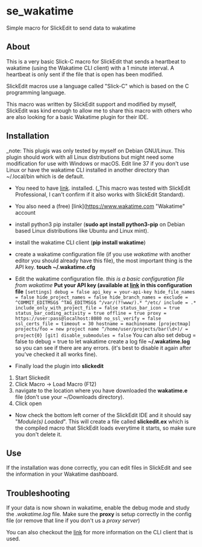 # se_wakatime
Simple macro for SlickEdit to send data to wakatime

## About
This is a very basic Slick-C macro for SlickEdit that sends a heartbeat to wakatime (using the Wakatime CLI client) with a 1 minute interval. A heartbeat is only sent if the file that is open has been modified.

SlickEdit macros use a language called "Slick-C" which is based on the C programming language.

This macro was written by SlickEdit support and modified by myself, SlickEdit was kind enough to allow me to share this macro with others who are also looking for a basic Wakatime plugin for their IDE.

## Installation
_note: This plugis was only tested by myself on Debian GNU/Linux. This plugin should work with all Linux distributions but might need some modification for use with Windows or macOS. Edit line 37 if you don't use Linux or have the wakatime CLI installed in another directory than ~/.local/bin which is de default.

* You need to have [link](https://www.slickedit.com "SlickEdit"). installed. (_This macro was tested with SlickEdit Professional, I can't confirm if it also works with SlickEdit Standard).

* You also need a (free) [link](https://www.wakatime.com "Wakatime" account

* install python3 pip installer (**sudo apt install python3-pip** on Debian based Linux distributions like Ubuntu and Linux mint).

* install the wakatime CLI client (**pip install wakatime**)

* create a wakatime configuration file (if you use _wakatime_ with another editor you should already have this file), the most important thing is the API key.
**touch ~/.wakatime.cfg**

* Edit the wakatime configuration file.
_this is a basic configuration file from wakatime_
**Put your API key (available at [link](https://wakatime.com/settings/account "your wakatime account") in this configuration file**
`
[settings]
debug = false
api_key = your-api-key
hide_file_names = false
hide_project_names = false
hide_branch_names =
exclude =
    ^COMMIT_EDITMSG$
    ^TAG_EDITMSG$
    ^/var/(?!www/).*
    ^/etc/
include =
    .*
include_only_with_project_file = false
status_bar_icon = true
status_bar_coding_activity = true
offline = true
proxy = https://user:pass@localhost:8080
no_ssl_verify = false
ssl_certs_file =
timeout = 30
hostname = machinename
[projectmap]
projects/foo = new project name
^/home/user/projects/bar(\d+)/ = project{0}
[git]
disable_submodules = false
`
You can also set debug = false to debug = true to let wakatime create a log file **~/.wakatime.log** so you can see if there are any errors. (it's best to disable it again after you've checked it all works fine).

* Finally load the plugin into **slickedit**
1. Start Slickedit
2. Click Macro -> Load Macro (F12)
3. navigate to the location where you have downloaded the **wakatime.e** file (don't use your ~/Downloads directory).
4. Click open

* Now check the bottom left corner of the SlickEdit IDE and it should say "*Module(s) Loaded*". This will create a file called **slickedit.ex** which is the compiled macro that SlickEdit loads everytime it starts, so make sure you don't delete it.

## Use
If the installation was done correctly, you can edit files in SlickEdit and see the information in your Wakatime dashboard.

## Troubleshooting
If your data is now shown in wakatime, enable the debug mode and study the *.wakatime.log* file.
Make sure the **proxy** is setup correctly in the config file (or remove that line if you don't us a _proxy server_)

You can also checkout the [link](https://github.com/wakatime/wakatime "wakatime CLI github page") for more information on the CLI client that is used.
